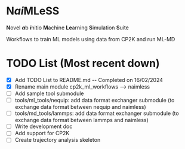 # N*ai*MLeSS
**N**ovel ***a***b ***i***nitio **M**achine **Le**arning **S**imulation **S**uite

Workflows to train ML models using data from CP2K and run ML-MD

# TODO List (Most recent down)
- [X] Add TODO List to README.md -- Completed on 16/02/2024
- [X] Rename main module cp2k_ml_workflows --> naimless
- [ ] Add sample tool submodule
- [ ] tools/ml_tools/nequip: add data format exchanger submodule (to exchange data format between nequip and naimless)
- [ ] tools/md_tools/lammps: add data format exchanger submodule (to exchange data format between lammps and naimless)
- [ ] Write development doc
- [ ] Add support for CP2K
- [ ] Create trajectory analysis skeleton